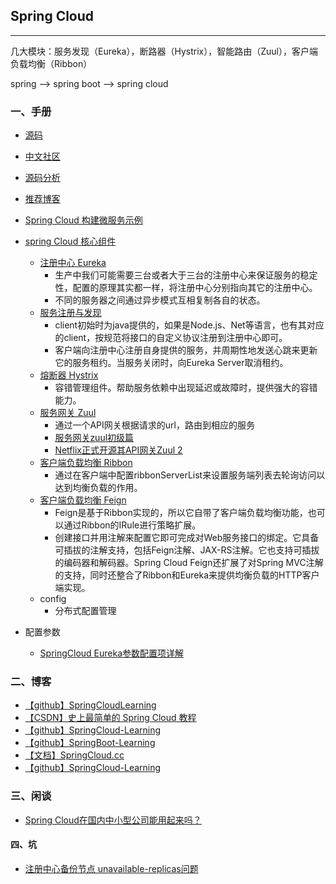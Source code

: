 ## Spring Cloud

---

几大模块：服务发现（Eureka），断路器（Hystrix），智能路由（Zuul），客户端负载均衡（Ribbon）

spring --> spring boot --> spring cloud

### 一、手册

* [源码](https://github.com/spring-cloud/spring-cloud-netflix)
* [中文社区](http://bbs.springcloud.com.cn/)
* [源码分析](http://www.jianshu.com/u/6a622d516e32)
* [推荐博客](http://www.ityouknow.com/springcloud/2016/12/30/springcloud-collect.html)
* [Spring Cloud 构建微服务示例](https://github.com/aalansehaiyang/SpringCloud-Learning)
* [spring Cloud 核心组件](https://github.com/ityouknow/spring-cloud-examples)

	* [注册中心 Eureka](http://www.ityouknow.com/springcloud/2017/05/10/springcloud-eureka.html)
		* 生产中我们可能需要三台或者大于三台的注册中心来保证服务的稳定性，配置的原理其实都一样，将注册中心分别指向其它的注册中心。
		* 不同的服务器之间通过异步模式互相复制各自的状态。
	* [服务注册与发现](http://blog.didispace.com/springcloud6/)
		* client初始时为java提供的，如果是Node.js、Net等语言，也有其对应的client，按规范将接口的自定义协议注册到注册中心即可。
		* 客户端向注册中心注册自身提供的服务，并周期性地发送心跳来更新它的服务租约。当服务关闭时，向Eureka Server取消租约。
	* [熔断器 Hystrix](http://www.ityouknow.com/springcloud/2017/05/16/springcloud-hystrix.html)
		* 容错管理组件。帮助服务依赖中出现延迟或故障时，提供强大的容错能力。
	* [服务网关 Zuul](https://mp.weixin.qq.com/s/5PQ9iyPfYCEcJ5W7q0T2oQ)
		* 通过一个API网关根据请求的url，路由到相应的服务
		* [服务网关zuul初级篇](http://www.ityouknow.com/springcloud/2017/06/01/gateway-service-zuul.html)
		* [Netflix正式开源其API网关Zuul 2](https://mp.weixin.qq.com/s/wh_7duo4God8_9awPJBJbQ)
	* [客户端负载均衡 Ribbon](http://blog.didispace.com/spring-cloud-starter-dalston-2-2/)
		* 通过在客户端中配置ribbonServerList来设置服务端列表去轮询访问以达到均衡负载的作用。
	* [客户端负载均衡 Feign](http://blog.didispace.com/spring-cloud-starter-dalston-2-3/)	
		* Feign是基于Ribbon实现的，所以它自带了客户端负载均衡功能，也可以通过Ribbon的IRule进行策略扩展。
		* 创建接口并用注解来配置它即可完成对Web服务接口的绑定。它具备可插拔的注解支持，包括Feign注解、JAX-RS注解。它也支持可插拔的编码器和解码器。Spring Cloud Feign还扩展了对Spring MVC注解的支持，同时还整合了Ribbon和Eureka来提供均衡负载的HTTP客户端实现。
	* config
		* 分布式配置管理
* 配置参数
	* [SpringCloud Eureka参数配置项详解](http://www.cnblogs.com/chry/p/7992885.html)

### 二、博客

* [【github】SpringCloudLearning](https://github.com/forezp/SpringCloudLearning)
* [【CSDN】史上最简单的 Spring Cloud 教程](https://blog.csdn.net/column/details/15197.html)	
* [【github】SpringCloud-Learning](https://github.com/dyc87112/SpringCloud-Learning)
* [【github】SpringBoot-Learning](https://github.com/dyc87112/SpringBoot-Learning)
* [【文档】SpringCloud.cc](https://springcloud.cc/spring-cloud-dalston.html)
* [【github】SpringCloud-Learning](https://github.com/aalansehaiyang/SpringCloud-Learning)


### 三、闲谈

* [Spring Cloud在国内中小型公司能用起来吗？](https://mp.weixin.qq.com/s/vnWXpH5pv-FAzLZfbgTGvg)

#### 四、坑

* [注册中心备份节点 unavailable-replicas问题](http://www.ccblog.cn/95.htm)